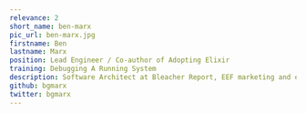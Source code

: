 ```yaml
---
relevance: 2
short_name: ben-marx
pic_url: ben-marx.jpg
firstname: Ben
lastname: Marx
position: Lead Engineer / Co-author of Adopting Elixir
training: Debugging A Running System
description: Software Architect at Bleacher Report, EEF marketing and education working group member, and co-author of Adopting Elixir.
github: bgmarx
twitter: bgmarx
---
```

